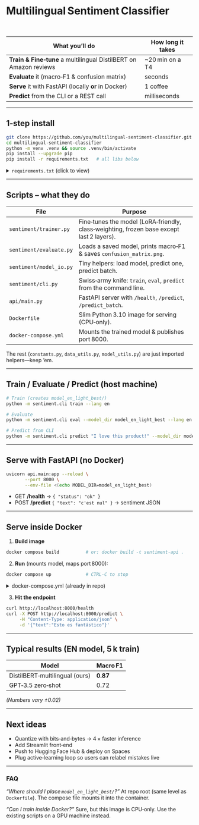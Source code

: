 # Multilingual Sentiment Classifier

<br>

| What you’ll do                                            | How long it takes |
| --------------------------------------------------------- | ----------------- |
| **Train & Fine‑tune** a multilingual DistilBERT on Amazon reviews | \~20 min on a T4  |
| **Evaluate** it (macro‑F1 & confusion matrix)             | seconds           |
| **Serve** it with FastAPI (locally **or** in Docker)      | 1 coffee          |
| **Predict** from the CLI or a REST call                   | milliseconds      |

---

## 1‑step install

```bash
git clone https://github.com/you/multilingual-sentiment-classifier.git
cd multilingual-sentiment-classifier
python -m venv .venv && source .venv/bin/activate
pip install --upgrade pip
pip install -r requirements.txt   # all libs below
```

<details>
<summary><code>requirements.txt</code> (click to view)</summary>

```text
# Core ML stack
torch==2.3.0
transformers==4.41.2
datasets==2.19.0
evaluate==0.4.2
scikit-learn==1.4.2
numpy>=1.24
matplotlib>=3.8
accelerate==0.30.1
tokenizers>=0.15.2
sentencepiece>=0.2.0
protobuf<5

# Serving
fastapi
uvicorn[standard]
```

</details>

---

## Scripts – what they do

| File                    | Purpose                                                                                  |
| ----------------------- | ---------------------------------------------------------------------------------------- |
| `sentiment/trainer.py`  | Fine‑tunes the model (LoRA‑friendly, class‑weighting, frozen base except last 2 layers). |
| `sentiment/evaluate.py` | Loads a saved model, prints macro‑F1 & saves `confusion_matrix.png`.                     |
| `sentiment/model_io.py` | Tiny helpers: load model, predict one, predict batch.                                    |
| `sentiment/cli.py`      | Swiss‑army knife: `train`, `eval`, `predict` from the command line.                      |
| `api/main.py`           | FastAPI server with `/health`, `/predict`, `/predict_batch`.                             |
| `Dockerfile`            | Slim Python 3.10 image for serving (CPU‑only).                                           |
| `docker-compose.yml`    | Mounts the trained model & publishes port 8000.                                          |

The rest (`constants.py`, `data_utils.py`, `model_utils.py`) are just imported helpers—keep ’em.

---

## Train / Evaluate / Predict (host machine)

```bash
# Train (creates model_en_light_best/)
python -m sentiment.cli train --lang en

# Evaluate
python -m sentiment.cli eval --model_dir model_en_light_best --lang en

# Predict from CLI
python -m sentiment.cli predict "I love this product!" --model_dir model_en_light_best
```

---

## Serve with FastAPI (no Docker)

```bash
uvicorn api.main:app --reload \
       --port 8000 \
       --env-file <(echo MODEL_DIR=model_en_light_best)
```

* GET  **/health** → `{ "status": "ok" }`
* POST **/predict**  `{ "text": "c'est nul" }` → sentiment JSON

---

## Serve **inside Docker**

1. **Build image**

```bash
docker compose build          # or: docker build -t sentiment-api .
```

2. **Run** (mounts model, maps port 8000):

```bash
docker compose up             # CTRL‑C to stop
```

<details>
<summary>docker-compose.yml (already in repo)</summary>

```yaml
version: "3.9"
services:
  sentiment-api:
    build: .
    container_name: sentiment-api
    ports:
      - "8000:8000"
    environment:
      MODEL_DIR: /app/model_en_light_best
      CONF_THRESH: "0.6"
    volumes:
      - ./model_en_light_best:/app/model_en_light_best:ro
```

</details>

3. **Hit the endpoint**

```bash
curl http://localhost:8000/health
curl -X POST http://localhost:8000/predict \
     -H "Content-Type: application/json" \
     -d '{"text":"Esto es fantástico"}'
```

---

## Typical results (EN model, 5 k train)

| Model                          | Macro F1 |
| ------------------------------ | -------- |
| DistilBERT‑multilingual (ours) | **0.87** |
| GPT‑3.5 zero‑shot              | 0.72     |

*(Numbers vary ±0.02)*

---

## Next ideas

* Quantize with bits‑and‑bytes → 4 × faster inference
* Add Streamlit front‑end
* Push to Hugging Face Hub & deploy on Spaces
* Plug active‑learning loop so users can relabel mistakes live

---

### FAQ

*“Where should I place `model_en_light_best/`?”*
At repo root (same level as `Dockerfile`). The compose file mounts it into the container.

*“Can I train inside Docker?”*
Sure, but this image is CPU‑only. Use the existing scripts on a GPU machine instead.
